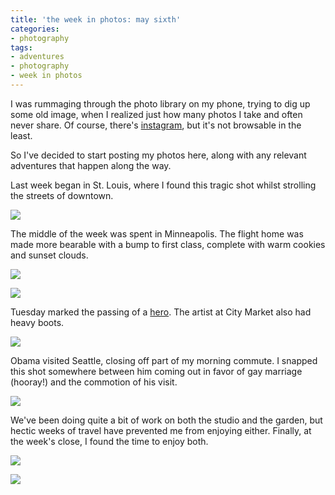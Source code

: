 ```yaml
---
title: 'the week in photos: may sixth'
categories:
- photography
tags:
- adventures
- photography
- week in photos
---
```


I was rummaging through the photo library on my phone, trying to dig up some old image, when I realized just how many photos I take and often never share. Of course, there's [instagram](http://instagr.am/p/KkontcD20k/), but it's not browsable in the least.

So I've decided to start posting my photos here, along with any relevant adventures that happen along the way.

Last week began in St. Louis, where I found this tragic shot whilst strolling the streets of downtown. 

![](05/20120507-deadbird.jpg)

The middle of the week was spent in Minneapolis. The flight home was made more bearable with a bump to first class, complete with warm cookies and sunset clouds.

![](05/20120507-cookies.jpg)

![](05/20120507-clouds.jpg)

Tuesday marked the passing of a [hero](http://en.wikipedia.org/wiki/Maurice_Sendak). The artist at City Market also had heavy boots.

![](05/20120507-goodbyeMaurice.jpg)

Obama visited Seattle, closing off part of my morning commute. I snapped this shot somewhere between him coming out in favor of gay marriage (hooray!) and the commotion of his visit.

![](05/20120507-obama.jpg)

We've been doing quite a bit of work on both the studio and the garden, but hectic weeks of travel have prevented me from enjoying either. Finally, at the week's close, I found the time to enjoy both.

![](05/20120507-studio.jpg)

![](05/20120507-moth.jpg)
